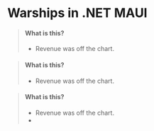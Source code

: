 
# Warships in .NET MAUI

> 
> #### What is this?
>
> - Revenue was off the chart.
>

> 
> #### What is this?
>
> - Revenue was off the chart.
>

> 
> #### What is this?
>
> - Revenue was off the chart.
> - 
> 
